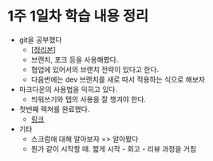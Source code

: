 # 1주 1일차 학습 내용 정리
* git을 공부했다
	* [[정리본](https://github.com/crispynap/codesquad/blob/master/study-log/1w1d-git.md)]
	* 브랜치, 포크 등을 사용해봤다.
	* 협업에 있어서의 브랜치 전략이 있다고 한다.
	* 다음번에는 dev 브랜치를 새로 따서 적용하는 식으로 해보자
* 마크다운의 사용법을 익히고 있다.
	* 띄워쓰기와 탭의 사용을 잘 챙겨야 한다.
* 첫번째 렉쳐를 완료했다.
	* [링크](https://github.com/crispynap/javascript-review/tree/crispynap)
* 기타
	* 스크럼애 대해 알아보자 => 알아봤다
	* 뭔가 같이 시작할 때. 짧게 시작 - 회고 - 리뷰 과정을 거침